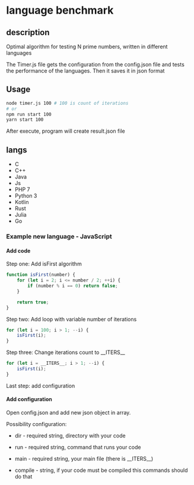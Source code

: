 # language benchmark

## description

Optimal algorithm for testing N prime numbers, written in different languages

The Timer.js file gets the configuration from the config.json file and tests the performance of the languages. Then it saves it in json format

## Usage

```sh
node timer.js 100 # 100 is count of iterations
# or
npm run start 100
yarn start 100
```

After execute, program will create result.json file

## langs

-   C
-   C++
-   Java
-   Js
-   PHP 7
-   Python 3
-   Kotlin
-   Rust
-   Julia
-   Go

### Example new language - JavaScript

#### Add code

Step one: Add isFirst algorithm

```js
function isFirst(number) {
    for (let i = 2; i <= number / 2; ++i) {
        if (number % i == 0) return false;
    }

    return true;
}
```

Step two: Add loop with variable number of iterations

```js
for (let i = 100; i > 1; --i) {
    isFirst(i);
}
```

Step three: Change iterations count to \_\_ITERS\_\_

```js
for (let i = __ITERS__; i > 1; --i) {
    isFirst(i);
}
```

Last step: add configuration

#### Add configuration

Open config.json and add new json object in array.

Possibility configuration:

-   dir - required string, directory with your code

-   run - required string, command that runs your code

-   main - required string, your main file (there is \_\_ITERS\_\_)

-   compile - string, if your code must be compiled this commands should do that
